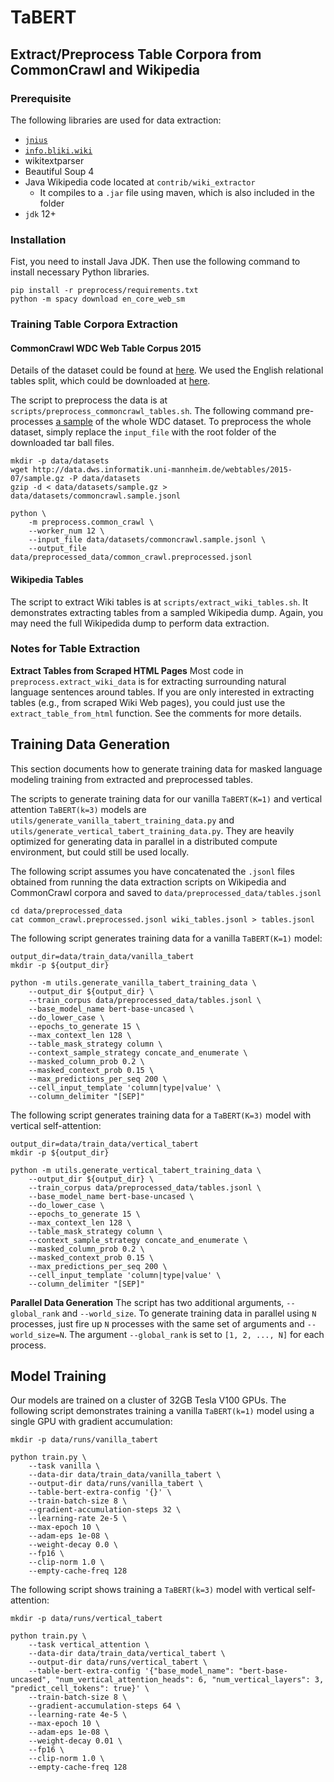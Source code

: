 # TaBERT

## Extract/Preprocess Table Corpora from CommonCrawl and Wikipedia

### Prerequisite

The following libraries are used for data extraction:

* [`jnius`](https://pyjnius.readthedocs.io/en/stable/)
* [`info.bliki.wiki`](https://bitbucket.org/axelclk/info.bliki.wiki/wiki/Mediawiki2HTML)
* wikitextparser
* Beautiful Soup 4
* Java Wikipedia code located at `contrib/wiki_extractor`
    * It compiles to a `.jar` file using maven, which is also included in the folder
* `jdk` 12+

### Installation
Fist, you need to install Java JDK. 
Then use the following command to install necessary Python libraries. 

```
pip install -r preprocess/requirements.txt
python -m spacy download en_core_web_sm
```

### Training Table Corpora Extraction

#### CommonCrawl WDC Web Table Corpus 2015

Details of the dataset could be found at [here](http://webdatacommons.org/webtables/2015/downloadInstructions.html).
We used the English relational tables split, which could be downloaded at [here](http://data.dws.informatik.uni-mannheim.de/webtables/2015-07/englishCorpus/compressed/).

The script to preprocess the data is at `scripts/preprocess_commoncrawl_tables.sh`.
The following command pre-processes [a sample](http://data.dws.informatik.uni-mannheim.de/webtables/2015-07/sample.gz) 
of the whole WDC dataset. To preprocess the whole dataset, simply replace 
the `input_file` with the root folder of the downloaded tar ball files.
```shell script
mkdir -p data/datasets
wget http://data.dws.informatik.uni-mannheim.de/webtables/2015-07/sample.gz -P data/datasets
gzip -d < data/datasets/sample.gz > data/datasets/commoncrawl.sample.jsonl

python \
    -m preprocess.common_crawl \
    --worker_num 12 \
    --input_file data/datasets/commoncrawl.sample.jsonl \
    --output_file data/preprocessed_data/common_crawl.preprocessed.jsonl
```

#### Wikipedia Tables

The script to extract Wiki tables is at `scripts/extract_wiki_tables.sh`. It demonstrates
extracting tables from a sampled Wikipedia dump. Again, you may need the full Wikipedida dump
to perform data extraction.

### Notes for Table Extraction

**Extract Tables from Scraped HTML Pages** 
Most code in `preprocess.extract_wiki_data` is for extracting surrounding 
natural language sentences around tables. If you are only interested in 
extracting tables (e.g., from scraped Wiki Web pages), you could just use 
the `extract_table_from_html` function. See the comments for more details. 

## Training Data Generation

This section documents how to generate training data for masked language modeling training 
from extracted and preprocessed tables. 

The scripts to generate training data for our vanilla `TaBERT(K=1)` and vertical attention
`TaBERT(k=3)` models are `utils/generate_vanilla_tabert_training_data.py` and 
`utils/generate_vertical_tabert_training_data.py`. They are heavily optimized for generating 
data in parallel in a distributed compute environment, but could still be used locally. 

The following script assumes you have concatenated
the `.jsonl` files obtained from running the data extraction scripts on Wikipedia and CommonCrawl
corpora and saved to `data/preprocessed_data/tables.jsonl`

```shell script
cd data/preprocessed_data
cat common_crawl.preprocessed.jsonl wiki_tables.jsonl > tables.jsonl
```

The following script generates training data for a vanilla `TaBERT(K=1)` model:
```shell script
output_dir=data/train_data/vanilla_tabert
mkdir -p ${output_dir}

python -m utils.generate_vanilla_tabert_training_data \
    --output_dir ${output_dir} \
    --train_corpus data/preprocessed_data/tables.jsonl \
    --base_model_name bert-base-uncased \
    --do_lower_case \
    --epochs_to_generate 15 \
    --max_context_len 128 \
    --table_mask_strategy column \
    --context_sample_strategy concate_and_enumerate \
    --masked_column_prob 0.2 \
    --masked_context_prob 0.15 \
    --max_predictions_per_seq 200 \
    --cell_input_template 'column|type|value' \
    --column_delimiter "[SEP]"
```

The following script generates training data for a `TaBERT(K=3)` model with 
vertical self-attention:
```shell script
output_dir=data/train_data/vertical_tabert
mkdir -p ${output_dir}

python -m utils.generate_vertical_tabert_training_data \
    --output_dir ${output_dir} \
    --train_corpus data/preprocessed_data/tables.jsonl \
    --base_model_name bert-base-uncased \
    --do_lower_case \
    --epochs_to_generate 15 \
    --max_context_len 128 \
    --table_mask_strategy column \
    --context_sample_strategy concate_and_enumerate \
    --masked_column_prob 0.2 \
    --masked_context_prob 0.15 \
    --max_predictions_per_seq 200 \
    --cell_input_template 'column|type|value' \
    --column_delimiter "[SEP]"
```

**Parallel Data Generation** The script has two additional arguments, `--global_rank` and 
`--world_size`. To generate training data in parallel using `N` processes, just fire up 
`N` processes with the same set of arguments and `--world_size=N`. The argument `--global_rank` 
is set to `[1, 2, ..., N]` for each process.

## Model Training
Our models are trained on a cluster of 32GB Tesla V100 GPUs. The following script demonstrates 
training a vanilla `TaBERT(k=1)` model using a single GPU with gradient accumulation:
```shell script
mkdir -p data/runs/vanilla_tabert

python train.py \
    --task vanilla \
    --data-dir data/train_data/vanilla_tabert \
    --output-dir data/runs/vanilla_tabert \
    --table-bert-extra-config '{}' \
    --train-batch-size 8 \
    --gradient-accumulation-steps 32 \
    --learning-rate 2e-5 \
    --max-epoch 10 \
    --adam-eps 1e-08 \
    --weight-decay 0.0 \
    --fp16 \
    --clip-norm 1.0 \
    --empty-cache-freq 128
```

The following script shows training a `TaBERT(k=3)` model with vertical self-attention:
```shell script
mkdir -p data/runs/vertical_tabert

python train.py \
    --task vertical_attention \
    --data-dir data/train_data/vertical_tabert \
    --output-dir data/runs/vertical_tabert \
    --table-bert-extra-config '{"base_model_name": "bert-base-uncased", "num_vertical_attention_heads": 6, "num_vertical_layers": 3, "predict_cell_tokens": true}' \
    --train-batch-size 8 \
    --gradient-accumulation-steps 64 \
    --learning-rate 4e-5 \
    --max-epoch 10 \
    --adam-eps 1e-08 \
    --weight-decay 0.01 \
    --fp16 \
    --clip-norm 1.0 \
    --empty-cache-freq 128
```
